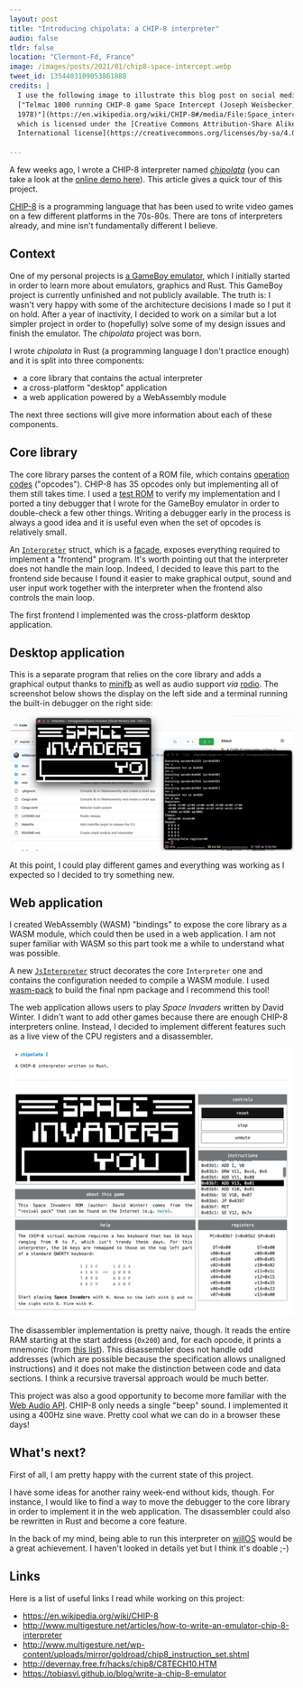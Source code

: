 ```yaml
---
layout: post
title: "Introducing chipolata: a CHIP-8 interpreter"
audio: false
tldr: false
location: "Clermont-Fd, France"
image: /images/posts/2021/01/chip8-space-intercept.webp
tweet_id: 1354403109053861888
credits: |
  I use the following image to illustrate this blog post on social media:
  ["Telmac 1800 running CHIP-8 game Space Intercept (Joseph Weisbecker,
  1978)"](https://en.wikipedia.org/wiki/CHIP-8#/media/File:Space_intercept.png),
  which is licensed under the [Creative Commons Attribution-Share Alike 4.0
  International license](https://creativecommons.org/licenses/by-sa/4.0/).

---
```


A few weeks ago, I wrote a CHIP-8 interpreter named
[_chipolata_](https://github.com/willdurand/chipolata) (you can take a look at
the [online demo here](https://williamdurand.fr/chipolata/)). This article gives
a quick tour of this project.

[CHIP-8](https://en.wikipedia.org/wiki/CHIP-8) is a programming language that
has been used to write video games on a few different platforms in the 70s-80s.
There are tons of interpreters already, and mine isn't fundamentally different I
believe.

## Context

One of my personal projects is [a GameBoy
emulator](https://twitter.com/couac/status/1210992901779591169), which I
initially started in order to learn more about emulators, graphics and Rust.
This GameBoy project is currently unfinished and not publicly available. The
truth is: I wasn't very happy with some of the architecture decisions I made so
I put it on hold. After a year of inactivity, I decided to work on a similar but
a lot simpler project in order to (hopefully) solve some of my design issues and
finish the emulator. The _chipolata_ project was born.

I wrote _chipolata_ in Rust (a programming language I don't practice enough) and
it is split into three components:

- a core library that contains the actual interpreter
- a cross-platform "desktop" application
- a web application powered by a WebAssembly module

The next three sections will give more information about each of these
components.

## Core library

The core library parses the content of a ROM file, which contains [operation
codes](https://en.wikipedia.org/wiki/Opcode) ("opcodes"). CHIP-8 has 35 opcodes
only but implementing all of them still takes time. I used a [test
ROM](https://github.com/corax89/chip8-test-rom) to verify my implementation and
I ported a tiny debugger that I wrote for the GameBoy emulator in order to
double-check a few other things. Writing a debugger early in the process is
always a good idea and it is useful even when the set of opcodes is relatively
small.

An
[`Interpreter`](https://github.com/willdurand/chipolata/blob/e55bcf32a0d74c9db4b35b493576a3e27399f4e6/src/chip8/mod.rs#L7)
struct, which is a [facade](https://en.wikipedia.org/wiki/Facade_pattern),
exposes everything required to implement a "frontend" program. It's worth
pointing out that the interpreter does not handle the main loop. Indeed, I
decided to leave this part to the frontend side because I found it easier to
make graphical output, sound and user input work together with the interpreter
when the frontend also controls the main loop.

The first frontend I implemented was the cross-platform desktop application.

## Desktop application

This is a separate program that relies on the core library and adds a graphical
output thanks to [minifb](https://github.com/emoon/rust_minifb) as well as audio
support _via_ [rodio](https://github.com/RustAudio/rodio). The screenshot below
shows the display on the left side and a terminal running the built-in debugger
on the right side:

![](/images/posts/2021/01/chipolata-desktop.webp)

At this point, I could play different games and everything was working as I
expected so I decided to try something new.

## Web application

I created WebAssembly (WASM) "bindings" to expose the core library as a WASM
module, which could then be used in a web application. I am not super familiar
with WASM so this part took me a while to understand what was possible.

A new
[`JsInterpreter`](https://github.com/willdurand/chipolata/blob/e55bcf32a0d74c9db4b35b493576a3e27399f4e6/src/wasm_bindings.rs)
struct decorates the core `Interpreter` one and contains the configuration
needed to compile a WASM module. I used
[wasm-pack](https://rustwasm.github.io/wasm-pack/) to build the final npm
package and I recommend this tool!

The web application allows users to play _Space Invaders_ written by David
Winter. I didn't want to add other games because there are enough CHIP-8
interpreters online. Instead, I decided to implement different features such as
a live view of the CPU registers and a disassembler.

![](/images/posts/2021/01/chipolata-web.webp)

The disassembler implementation is pretty naive, though. It reads the entire RAM
starting at the start address (`0x200`) and, for each opcode, it prints a
mnemonic (from [this
list](http://devernay.free.fr/hacks/chip8/C8TECH10.HTM#3.1)). This disassembler
does not handle odd addresses (which are possible because the specification
allows unaligned instructions) and it does not make the distinction between code
and data sections. I think a recursive traversal approach would be much better.

This project was also a good opportunity to become more familiar with the [Web
Audio API](https://developer.mozilla.org/en-US/docs/Web/API/Web_Audio_API).
CHIP-8 only needs a single "beep" sound. I implemented it using a 400Hz sine
wave. Pretty cool what we can do in a browser these days!

## What's next?

First of all, I am pretty happy with the current state of this project.

I have some ideas for another rainy week-end without kids, though. For instance,
I would like to find a way to move the debugger to the core library in order to
implement it in the web application. The disassembler could also be rewritten in
Rust and become a core feature.

In the back of my mind, being able to run this interpreter on
[willOS](https://github.com/willdurand/willOS) would be a great achievement. I
haven't looked in details yet but I think it's doable ;-)

## Links

Here is a list of useful links I read while working on this project:

- <https://en.wikipedia.org/wiki/CHIP-8>
- <http://www.multigesture.net/articles/how-to-write-an-emulator-chip-8-interpreter>
- <http://www.multigesture.net/wp-content/uploads/mirror/goldroad/chip8_instruction_set.shtml>
- <http://devernay.free.fr/hacks/chip8/C8TECH10.HTM>
- <https://tobiasvl.github.io/blog/write-a-chip-8-emulator>
